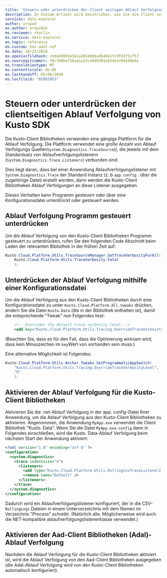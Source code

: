 ```yaml
---
title: 'Steuern oder unterdrücken der Client seitigen Ablauf Verfolgung von Kusto SDK: Azure Daten-Explorer | Microsoft-Dokumentation'
description: In diesem Artikel wird beschrieben, wie Sie die Client seitige Ablauf Verfolgung für das Kusto-SDK in Azure Daten-Explorer steuern
services: data-explorer
author: orspod
ms.author: orspodek
ms.reviewer: rkarlin
ms.service: data-explorer
ms.topic: reference
ms.custom: has-adal-ref
ms.date: 10/23/2018
ms.openlocfilehash: cbda69063e3b1a20549dbadb4641fc9fd3f51f57
ms.sourcegitcommit: f6cf88be736aa1e23ca046304a02dee204546b6e
ms.translationtype: MT
ms.contentlocale: de-DE
ms.lasthandoff: 05/06/2020
ms.locfileid: "82862053"
---
```

# <a name="controlling-or-suppressing-kusto-sdk-client-side-tracing"></a>Steuern oder unterdrücken der clientseitigen Ablauf Verfolgung von Kusto SDK

Die Kusto-Client Bibliotheken verwenden eine gängige Plattform für die Ablauf Verfolgung. Die Plattform verwendet eine große Anzahl von Ablauf Verfolgungs Quellen`System.Diagnostics.TraceSource`(), die jeweils mit dem Standardsatz von Ablaufverfolgungslistenern (`System.Diagnostics.Trace.Listeners`) verbunden sind.

Dies liegt daran, dass bei einer Anwendung Ablaufverfolgungslistener mit `System.Diagnostics.Trace` der Standard Instanz (z. b `app.config` . über die zugehörige Datei) erstellt werden, dann werden die Kusto-Client Bibliotheken Ablauf Verfolgungen an diese Listener ausgegeben.

Dieses Verhalten kann Programm gesteuert oder über eine Konfigurationsdatei unterdrückt oder gesteuert werden.

## <a name="suppress-tracing-programmatically"></a>Ablauf Verfolgung Programm gesteuert unterdrücken

Um die Ablauf Verfolgung von den Kusto-Client Bibliotheken Programm gesteuert zu unterdrücken, rufen Sie den folgenden Code Abschnitt beim Laden der relevanten Bibliothek in der frühen Zeit auf:

```csharp
Kusto.Cloud.Platform.Utils.TraceSourceManager.SetTraceVerbosityForAll(
    Kusto.Cloud.Platform.Utils.TraceVerbosity.Fatal
    );
```

## <a name="suppressing-tracing-by-using-a-config-file"></a>Unterdrücken der Ablauf Verfolgung mithilfe einer Konfigurationsdatei

Um die Ablauf Verfolgung aus den Kusto-Client Bibliotheken durch eine Konfigurationsdatei zu unter `Kusto.Cloud.Platform.dll.tweaks` drücken, ändern Sie die Datei `Kusto.Data` (die in der Bibliothek enthalten ist), damit die entsprechende "Tweak" nun Folgendes liest:

```xml
    <!-- Overrides the default trace verbosity level -->
    <add key="Kusto.Cloud.Platform.Utils.Tracing.OverrideTraceVerbosityLevel" value="0" />
```

(Beachten Sie, dass es für den Fall, dass die Optimierung wirksam wird, dass kein Minuszeichen im `key`Wert von vorhanden sein muss.)

Eine alternative Möglichkeit ist Folgendes:

```csharp
Kusto.Cloud.Platform.Utils.Anchor.Tweaks.SetProgrammaticAppSwitch(
    "Kusto.Cloud.Platform.Utils.Tracing.OverrideTraceVerbosityLevel",
    "0"
    );
```

## <a name="how-to-enable-the-kusto-client-libraries-tracing"></a>Aktivieren der Ablauf Verfolgung für die Kusto-Client Bibliotheken

Aktivieren Sie die .net-Ablauf Verfolgung in der app. config-Datei Ihrer Anwendung, um die Ablauf Verfolgung aus den Kusto-Client Bibliotheken zu aktivieren. Angenommen, die Anwendung `MyApp.exe` verwendet die Client Bibliothek "Kusto. Data". Wenn Sie die Datei `MyApp.exe.config` dann in Folgendes einschließen, wird die Kusto. Data-Ablauf Verfolgung beim nächsten Start der Anwendung aktiviert:

```xml
<?xml version="1.0" encoding="utf-8" ?>
<configuration>
  <system.diagnostics>
    <trace indentsize="4">
      <listeners>
        <add type="Kusto.Cloud.Platform.Utils.RollingCsvTraceListener2, Kusto.Cloud.Platform" name="RollingCsvTraceListener" initializeData="RollingLogs" />
        <remove name="Default" />
      </listeners>
    </trace>
  </system.diagnostics>
</configuration>
```

Dadurch wird ein Ablaufverfolgungslistener konfiguriert, der in die CSV- `RollingLogs` Dateien in einem Unterverzeichnis mit dem Namen im Verzeichnis "Process" schreibt. (Natürlich alle. Möglicherweise wird auch die NET-kompatible ablaufverfolgungslistenerklasse verwendet.)

## <a name="how-to-enable-the-aad-client-libraries-adal-tracing"></a>Aktivieren der Aad-Client Bibliotheken (Adal)-Ablauf Verfolgung

Nachdem die Ablauf Verfolgung für die Kusto-Client Bibliotheken aktiviert ist, wird die Ablauf Verfolgung von den Aad-Client Bibliotheken ausgegeben (die Adal-Ablauf Verfolgung wird von den Kusto-Client Bibliotheken automatisch konfiguriert).

